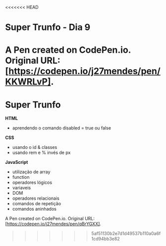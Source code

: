 <<<<<<< HEAD
# Super Trunfo - Dia 9

A Pen created on CodePen.io. Original URL: [https://codepen.io/j27mendes/pen/KKWRLvP].
=======
# Super Trunfo 
**HTML**
- aprendendo o comando disabled = true ou false

**CSS**
- usando o id & classes
- usando rem e % invés de px

**JavaScript**
- utilização de array
- function
- operadores lógicos 
- variaveis
- DOM
- operadores relacionais
- comandos de repetição
- comandos aninhados


A Pen created on CodePen.io. Original URL: [https://codepen.io/j27mendes/pen/qBrYGXX].
>>>>>>> 5af51130b2e7d1d49537b110a0a6f1cd94bb3e82


